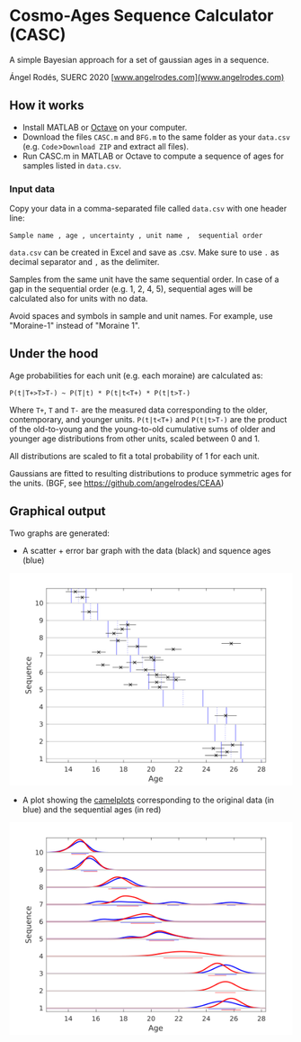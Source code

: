 # Cosmo-Ages Sequence Calculator (CASC)

A simple Bayesian approach for a set of gaussian ages in a sequence.

Ángel Rodés, SUERC 2020
[www.angelrodes.com](www.angelrodes.com)

## How it works

* Install MATLAB or [Octave](https://www.gnu.org/software/octave/download) on your computer.
* Download the files `CASC.m` and `BFG.m` to the same folder as your `data.csv` (e.g. `Code`>`Download ZIP` and extract all files).
* Run CASC.m in MATLAB or Octave to compute a sequence of ages for samples listed in `data.csv`.

### Input data

Copy your data in a comma-separated file called `data.csv` with one header line:

```
Sample name , age , uncertainty , unit name ,  sequential order
```

`data.csv` can be created in Excel and save as .csv. Make sure to use `.` as decimal separator and `,` as the delimiter.

Samples from the same unit have the same sequential order. In case of a gap in the sequential order (e.g. 1, 2, 4, 5), sequential ages will be calculated also for units with no data.

Avoid spaces and symbols in sample and unit names. For example, use "Moraine-1" instead of "Moraine 1".

## Under the hood

Age probabilities for each unit (e.g. each moraine) are calculated as:
```
P(t|T+>T>T-) ~ P(T|t) * P(t|t<T+) * P(t|t>T-)
```
Where `T+`, `T` and `T-` are the measured data corresponding to the older,
contemporary, and younger units. 
`P(t|t<T+)` and `P(t|t>T-)` are the product of
the old-to-young and the young-to-old cumulative sums of older and younger 
age distributions from other units, scaled between 0 and 1.

All distributions are scaled to fit a total probability of 1 for each
unit.

Gaussians are fitted to resulting distributions to produce symmetric ages
for the units. (BGF, see https://github.com/angelrodes/CEAA)

## Graphical output

Two graphs are generated:

* A scatter + error bar graph with the data (black) and squence ages (blue)

![scatter plot](https://raw.githubusercontent.com/angelrodes/CASC/main/bars.png)

* A plot showing the [camelplots](https://cosmognosis.wordpress.com/2011/07/25/what-is-a-camel-diagram-anyway/) corresponding to the original data (in blue) and the sequential ages (in red)


![camel plot](https://raw.githubusercontent.com/angelrodes/CASC/main/camels.png)
